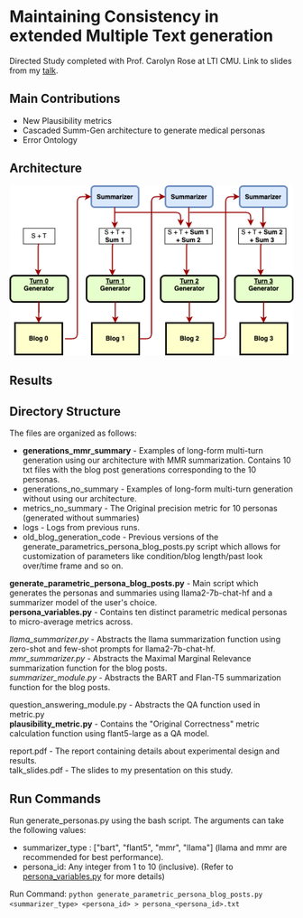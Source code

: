 # Maintaining Consistency in extended Multiple Text generation

<Brief Description about project>

Directed Study completed with Prof. Carolyn Rose at LTI CMU. Link to slides from my [talk](https://docs.google.com/presentation/d/1zlY9s2W3PjoNQGCccn--RVb1SED7rnF-8PxdK2IpguU/edit?usp=sharing).

## Main Contributions
* New Plausibility metrics
* Cascaded Summ-Gen architecture to generate medical personas
* Error Ontology

## Architecture
![Cascaded summarizer-generator architecture diagram for the medical persona generation pipeline using Llamaa2](https://github.com/Aadit3003/llm-medical-personas/blob/f04bfb5ac348508b179a5a6ffec90bbbfb33259a/logs/Blog.drawio%20(1).png)

## Results
<Include some charts here>



 ## Directory Structure
The files are organized as follows:

* **generations_mmr_summary** - Examples of long-form multi-turn generation using our architecture with MMR summarization. Contains 10 txt files with the blog post generations corresponding to the 10 personas.
* generations_no_summary - Examples of long-form multi-turn generation without using our architecture.
* metrics_no_summary - The Original precision metric for 10 personas (generated without summaries)
* logs - Logs from previous runs.
* old_blog_generation_code - Previous versions of the generate_parametrics_persona_blog_posts.py script which allows for customization of parameters like condition/blog length/past look over/time frame and so on. 

**generate_parametric_persona_blog_posts.py** - Main script which generates the personas and summaries using llama2-7b-chat-hf and a summarizer model of the user's choice. \
**persona_variables.py** - Contains ten distinct parametric medical personas to micro-average metrics across. 

_llama_summarizer.py_ - Abstracts the llama summarization function using zero-shot and few-shot prompts for llama2-7b-chat-hf. \
_mmr_summarizer.py_ - Abstracts the Maximal Marginal Relevance summarization function for the blog posts. \
_summarizer_module.py_ - Abstracts the BART and Flan-T5 summarization function for the blog posts. 

question_answering_module.py - Abstracts the QA function used in metric.py \
**plausibility_metric.py** - Contains the "Original Correctness" metric calculation function using flant5-large as a QA model. 

report.pdf - The report containing details about experimental design and results. \
talk_slides.pdf - The slides to my presentation on this study.

 ## Run Commands
Run generate_personas.py using the bash script. The arguments can take the following values:
- summarizer_type : ["bart", "flant5", "mmr", "llama"] (llama and mmr are recommended for best performance).
- persona_id: Any integer from 1 to 10 (inclusive). (Refer to [persona_variables.py]([https://github.com/Aadit3003/llm-medical-personas/blob/9b057ab3556329284584082586a802529eeff508/persona_variables.py](https://github.com/Aadit3003/llm-medical-personas/blob/cd27ca3a7364128f2de13477cfafb117b3676023/persona_variables.py)) for more details)

Run Command: `python generate_parametric_persona_blog_posts.py <summarizer_type> <persona_id> > persona_<persona_id>.txt`
